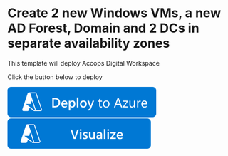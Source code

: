# Create 2 new Windows VMs, a new AD Forest, Domain and 2 DCs in separate availability zones

This template will deploy Accops Digital Workspace

Click the button below to deploy

[![Deploy To Azure](https://raw.githubusercontent.com/pravindkr/Azure/main/1-CONTRIBUTION-GUIDE/images/deploytoazure.svg?sanitize=true)](https://portal.azure.com/#create/Microsoft.Template/uri/https%3A%2F%2Fraw.githubusercontent.com%2Fpravindkr%2Fcloud%2Fmain%2Fazuredeploy.json)[![Visualize](https://raw.githubusercontent.com/Azure/azure-quickstart-templates/master/1-CONTRIBUTION-GUIDE/images/visualizebutton.svg?sanitize=true)](http://armviz.io/#/?load=https%3A%2F%2Fraw.githubusercontent.com%2Fpravindkr%2Fcloud%2Fmain%2Fazuredeploy.json)
